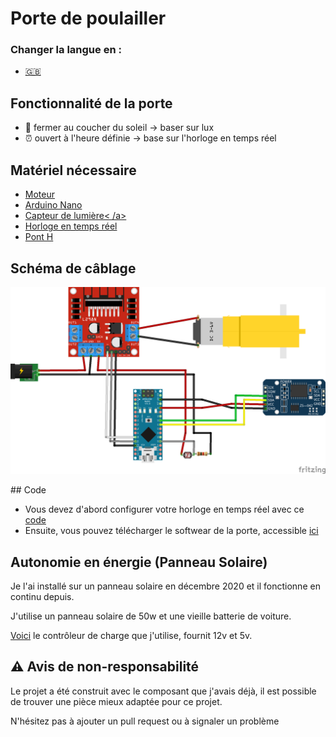 # Porte de poulailler

### Changer la langue en :

  * <a href='https://github.com/Qypol342/chicken-coop-door/blob/master/README.md'> 🇬🇧 <a/>


 
## Fonctionnalité de la porte
 * 🌅 fermer au coucher du soleil -> baser sur lux
 * ⏰ ouvert à l'heure définie -> base sur l'horloge en temps réel

## Matériel nécessaire
 * <a href='https://fr.banggood.com/DC-3V-6V-DC-1-120-Gear-Motor-TT-Motor-for-Smart-Car-Robot-DIY-p-1260117. html?rmmds=detail-left-hotproducts&cur_warehouse=CN'>Moteur<a/>
 * <a href='https://www.banggood.com/fr/Geekcreit-ATmega328P-Nano-V3-Module-Improved-Version-With-USB-Cable-Development-Board-Geekcreit-for-Arduino-products- that-work-with-official-Arduino-boards-p-933647.html?cur_warehouse=CN&rmmds=search'>Arduino Nano<a/>
 * <a href='https://www.banggood.com/fr/50PCS-5MM-GL5516-Light-Dependent-Resistor-Photoresistor-LDR-p-1464084.html?cur_warehouse=CN&rmmds=search'>Capteur de lumière< /a>
 * <a href='https://www.banggood.com/fr/DS3231-AT24C32-IIC-Precision-RTC-Real-Time-Clock-Memory-Module-p-1547989.html?cur_warehouse=CN&rmmds=search' >Horloge en temps réel</a>
 * <a href='https://www.banggood.com/fr/Wholesale-L298N-Dual-H-Bridge-Stepper-Motor-Driver-Board-p-42826.html?cur_warehouse=CN&rmmds=search'>Pont H</a>

## Schéma de câblage

 <img src="https://raw.githubusercontent.com/Qypol342/chicken-coop-door/master/wiring%20diagram.png" alt="diagramme de câblage" width="800">

 
## Code
  * Vous devez d'abord configurer votre horloge en temps réel avec ce <a href='https://github.com/Qypol342/chicken-coop-door/blob/master/setclock.ino'>code</a>
  * Ensuite, vous pouvez télécharger le softwear de la porte, accessible <a href='https://github.com/Qypol342/chicken-coop-door/blob/master/coop_door_code.ino'>ici</a>
 

 
## Autonomie en énergie (Panneau Solaire)
  Je l'ai installé sur un panneau solaire en décembre 2020 et il fonctionne en continu depuis.
 
  J'utilise un panneau solaire de 50w et une vieille batterie de voiture.
 
  <a href='https://www.banggood.com/fr/10-or-20-or-30A-12-or-24V-LCD-Dual-USB-Solar-Panel-Battery-Regulator-Charge-Controller -p-1766616.html?cur_warehouse=ES&ID=554059&rmmds=search'>Voici</a> le contrôleur de charge que j'utilise, fournit 12v et 5v.

 
 
## ⚠️ Avis de non-responsabilité
 
 Le projet a été construit avec le composant que j'avais déjà, il est possible de trouver une pièce mieux adaptée pour ce projet.
 
 N'hésitez pas à ajouter un pull request ou à signaler un problème

